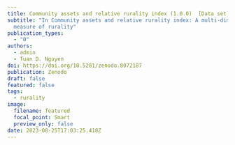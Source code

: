 ```yaml
---
title: Community assets and relative rurality index (1.0.0)  [Data set]
subtitle: "In Community assets and relative rurality index: A multi-dimensional
  measure of rurality"
publication_types:
  - "0"
authors:
  - admin
  - Tuan D. Nguyen
doi: https://doi.org/10.5281/zenodo.8072187
publication: Zenodo
draft: false
featured: false
tags:
  - rurality
image:
  filename: featured
  focal_point: Smart
  preview_only: false
date: 2023-08-25T17:03:25.418Z
---
```

